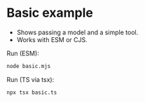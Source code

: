 # Basic example

- Shows passing a model and a simple tool.
- Works with ESM or CJS.

Run (ESM):

```sh
node basic.mjs
```

Run (TS via tsx):

```sh
npx tsx basic.ts
```
